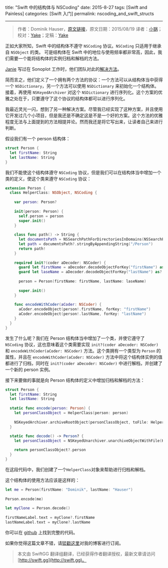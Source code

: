 title: "Swift 中的结构体与 NSCoding"
date: 2015-8-27
tags: [Swift and Painless]
categories: [Swift 入门]
permalink: nscoding_and_swift_structs

---
> 作者：Dominik Hauser，[原文链接](http://swiftandpainless.com/nscoding-and-swift-structs/)，原文日期：2015/08/19
> 译者：[小锅](http://www.jianshu.com/users/3b40e55ec6d5/latest_articles)；校对：[Yake](http://blog.csdn.net/yake_099)；定稿：[Yake](http://blog.csdn.net/yake_099)
  







正如大家所知，Swift 中的结构体不遵守 `NSCoding` 协议。`NSCoding` 只适用于继承自 `NSObject` 的类。 可是结构体在 Swift 中的地位与使用频率都非常高，因此，我们需要一个能将结构体的实例归档和解档的方法。

<!--more-->

[Janie](https://twitter.com/redqueencoder) 写过在 Sonoplot 工作时，他们团队对此的[解决方法](http://redqueencoder.com/property-lists-and-user-defaults-in-swift/)。

简而言之，他们定义了一个拥有两个方法的协议：一个方法可以从结构体当中获得一个 `NSDictionary`，另一个方法可以使用 `NSDictionary` 来初始化一个结构体。接着，再使用 `NSKeyedArchiver` 对这个 `NSDictionary` 进行序列化。这个方案的优雅之处在于，只要遵守了这个协议的结构体都可以进行序列化。

我最近灵光一闪，想到了另一种解决方案。尽管我已经实现了这种方案，并且使用它开发过几个小项目，但是我还是不确定这是不是一个好的方案。这个方法的优雅程度无法与上面提到的方法相提并论。然而我还是将它写出来，让读者自己来进行判断。

假设我们有一个 person 结构体：

```swift
struct Person {
  let firstName: String
  let lastName: String
}
```

我们不能使这个结构体遵守 `NSCoding` 协议，但是我们可以在结构体当中增加一个类的定义，使这个类来遵守 `NSCoding` 协议：

```swift
extension Person {
  class HelperClass: NSObject, NSCoding {
    
    var person: Person?
    
    init(person: Person) {
      self.person = person
      super.init()
    }
    
    class func path() -> String {
      let documentsPath = NSSearchPathForDirectoriesInDomains(NSSearchPathDirectory.DocumentDirectory, NSSearchPathDomainMask.UserDomainMask, true).first
      let path = documentsPath?.stringByAppendingString("/Person")
      return path!
    }
    
    required init?(coder aDecoder: NSCoder) {
      guard let firstName = aDecoder.decodeObjectForKey("firstName") as? String else { person = nil; super.init(); return nil }
      guard let laseName = aDecoder.decodeObjectForKey("lastName") as? String else { person = nil; super.init(); return nil }
      
      person = Person(firstName: firstName, lastName: laseName)
      
      super.init()
    }
    
    func encodeWithCoder(aCoder: NSCoder) {
      aCoder.encodeObject(person!.firstName, forKey: "firstName")
      aCoder.encodeObject(person!.lastName, forKey: "lastName")
    }
  }
}
```

发生了什么呢？我们在 Person 结构体当中增加了一个类，并使它遵守了 `NSCoding` 协议，这也意味着这个类需要实现 `init?(coder aDecoder: NSCoder)` 和 `encodeWithCoder(aCoder: NSCoder)` 方法。这个类拥有一个类型为 `Person` 的属性，并且在 `encodeWithCoder(aCoder: NSCoder)` 方法中将这个结构体实例的值都进行了归档，同时在 `init?(coder aDecoder: NSCoder)` 中进行解档，并创建了一个新的 person 实例。

接下来要做的事就是向 Person 结构体的定义中增加归档和解档的方法：

```swift
struct Person {
  let firstName: String
  let lastName: String
  
  static func encode(person: Person) {
    let personClassObject = HelperClass(person: person)
    
    NSKeyedArchiver.archiveRootObject(personClassObject, toFile: HelperClass.path())
  }
  
  static func decode() -> Person? {
    let personClassObject = NSKeyedUnarchiver.unarchiveObjectWithFile(HelperClass.path()) as? HelperClass

    return personClassObject?.person
  }
}
```

在这段代码中，我们创建了一个`HelperClass`对象来帮助进行归档和解档。

这个结构体的使用方法应该是这样的：

```swift
let me = Person(firstName: "Dominik", lastName: "Hauser")
    
Person.encode(me)
    
let myClone = Person.decode()
    
firstNameLabel.text = myClone?.firstName
lastNameLabel.text = myClone?.lastName
```

你可以在 [github](https://github.com/dasdom/EncodeExperiments) 上找到完整的代码。

如果你觉得这篇文章不错，请[猛戳这里](http://swiftandpainless.com/feed)对我的博客进行订阅。

> 本文由 SwiftGG 翻译组翻译，已经获得作者翻译授权，最新文章请访问 [http://swift.gg](http://swift.gg)。